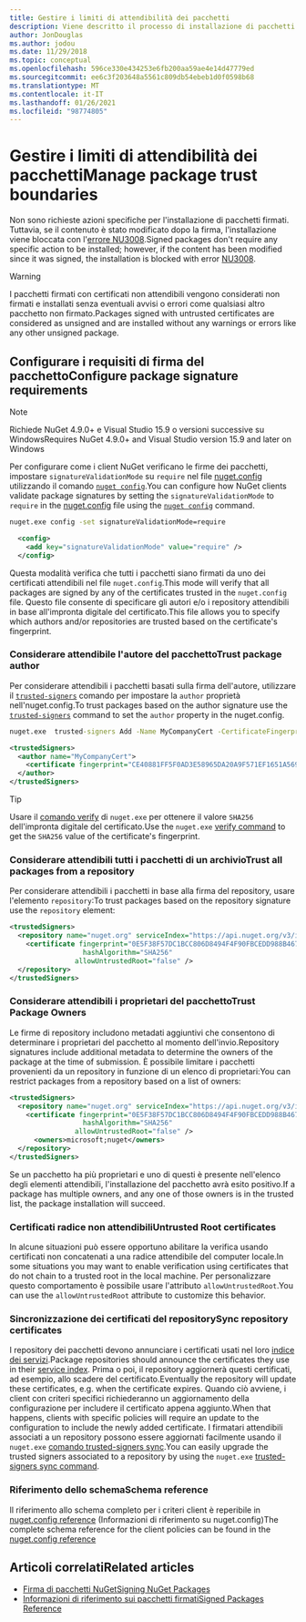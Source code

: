 ```yaml
---
title: Gestire i limiti di attendibilità dei pacchetti
description: Viene descritto il processo di installazione di pacchetti NuGet firmati e di configurazione delle impostazioni di attendibilità della firma dei pacchetti.
author: JonDouglas
ms.author: jodou
ms.date: 11/29/2018
ms.topic: conceptual
ms.openlocfilehash: 596ce330e434253e6fb200aa59ae4e14d47779ed
ms.sourcegitcommit: ee6c3f203648a5561c809db54ebeb1d0f0598b68
ms.translationtype: MT
ms.contentlocale: it-IT
ms.lasthandoff: 01/26/2021
ms.locfileid: "98774805"
---
```

# <a name="manage-package-trust-boundaries"></a><span data-ttu-id="64f7d-103">Gestire i limiti di attendibilità dei pacchetti</span><span class="sxs-lookup"><span data-stu-id="64f7d-103">Manage package trust boundaries</span></span>

<span data-ttu-id="64f7d-104">Non sono richieste azioni specifiche per l'installazione di pacchetti firmati. Tuttavia, se il contenuto è stato modificato dopo la firma, l'installazione viene bloccata con l'[errore NU3008](../reference/errors-and-warnings/NU3008.md).</span><span class="sxs-lookup"><span data-stu-id="64f7d-104">Signed packages don't require any specific action to be installed; however, if the content has been modified since it was signed, the installation is blocked with error [NU3008](../reference/errors-and-warnings/NU3008.md).</span></span>

> [!Warning]
> <span data-ttu-id="64f7d-105">I pacchetti firmati con certificati non attendibili vengono considerati non firmati e installati senza eventuali avvisi o errori come qualsiasi altro pacchetto non firmato.</span><span class="sxs-lookup"><span data-stu-id="64f7d-105">Packages signed with untrusted certificates are considered as unsigned and are installed without any warnings or errors like any other unsigned package.</span></span>

## <a name="configure-package-signature-requirements"></a><span data-ttu-id="64f7d-106">Configurare i requisiti di firma del pacchetto</span><span class="sxs-lookup"><span data-stu-id="64f7d-106">Configure package signature requirements</span></span>

> [!Note]
> <span data-ttu-id="64f7d-107">Richiede NuGet 4.9.0+ e Visual Studio 15.9 o versioni successive su Windows</span><span class="sxs-lookup"><span data-stu-id="64f7d-107">Requires NuGet 4.9.0+ and Visual Studio version 15.9 and later on Windows</span></span>

<span data-ttu-id="64f7d-108">Per configurare come i client NuGet verificano le firme dei pacchetti, impostare `signatureValidationMode` su `require` nel file [nuget.config](../reference/nuget-config-file.md) utilizzando il comando [`nuget config`](../reference/cli-reference/cli-ref-config.md).</span><span class="sxs-lookup"><span data-stu-id="64f7d-108">You can configure how NuGet clients validate package signatures by setting the `signatureValidationMode` to `require` in the [nuget.config](../reference/nuget-config-file.md) file using the [`nuget config`](../reference/cli-reference/cli-ref-config.md) command.</span></span>

```cmd
nuget.exe config -set signatureValidationMode=require
```

```xml
  <config>
    <add key="signatureValidationMode" value="require" />
  </config>
```

<span data-ttu-id="64f7d-109">Questa modalità verifica che tutti i pacchetti siano firmati da uno dei certificati attendibili nel file `nuget.config`.</span><span class="sxs-lookup"><span data-stu-id="64f7d-109">This mode will verify that all packages are signed by any of the certificates trusted in the `nuget.config` file.</span></span> <span data-ttu-id="64f7d-110">Questo file consente di specificare gli autori e/o i repository attendibili in base all'impronta digitale del certificato.</span><span class="sxs-lookup"><span data-stu-id="64f7d-110">This file allows you to specify which authors and/or repositories are trusted based on the certificate's fingerprint.</span></span>

### <a name="trust-package-author"></a><span data-ttu-id="64f7d-111">Considerare attendibile l'autore del pacchetto</span><span class="sxs-lookup"><span data-stu-id="64f7d-111">Trust package author</span></span>

<span data-ttu-id="64f7d-112">Per considerare attendibili i pacchetti basati sulla firma dell'autore, utilizzare il [`trusted-signers`](../reference/cli-reference/cli-ref-trusted-signers.md) comando per impostare la `author` proprietà nell'nuget.config.</span><span class="sxs-lookup"><span data-stu-id="64f7d-112">To trust packages based on the author signature use the [`trusted-signers`](../reference/cli-reference/cli-ref-trusted-signers.md) command to set the `author` property in the nuget.config.</span></span>

```cmd
nuget.exe  trusted-signers Add -Name MyCompanyCert -CertificateFingerprint CE40881FF5F0AD3E58965DA20A9F571EF1651A56933748E1BF1C99E537C4E039 -FingerprintAlgorithm SHA256
```

```xml
<trustedSigners>
  <author name="MyCompanyCert">
    <certificate fingerprint="CE40881FF5F0AD3E58965DA20A9F571EF1651A56933748E1BF1C99E537C4E039" hashAlgorithm="SHA256" allowUntrustedRoot="false" />
  </author>
</trustedSigners>
```

>[!TIP]
><span data-ttu-id="64f7d-113">Usare il  [comando verify](../reference/cli-reference/cli-ref-verify.md) di `nuget.exe` per ottenere il valore `SHA256` dell'impronta digitale del certificato.</span><span class="sxs-lookup"><span data-stu-id="64f7d-113">Use the `nuget.exe` [verify command](../reference/cli-reference/cli-ref-verify.md) to get the `SHA256` value of the certificate's fingerprint.</span></span>


### <a name="trust-all-packages-from-a-repository"></a><span data-ttu-id="64f7d-114">Considerare attendibili tutti i pacchetti di un archivio</span><span class="sxs-lookup"><span data-stu-id="64f7d-114">Trust all packages from a repository</span></span>

<span data-ttu-id="64f7d-115">Per considerare attendibili i pacchetti in base alla firma del repository, usare l'elemento `repository`:</span><span class="sxs-lookup"><span data-stu-id="64f7d-115">To trust packages based on the repository signature use the `repository` element:</span></span>

```xml
<trustedSigners>  
  <repository name="nuget.org" serviceIndex="https://api.nuget.org/v3/index.json">
    <certificate fingerprint="0E5F38F57DC1BCC806D8494F4F90FBCEDD988B4676070...." 
                  hashAlgorithm="SHA256" 
                allowUntrustedRoot="false" />
  </repository>
</trustedSigners>
```

### <a name="trust-package-owners"></a><span data-ttu-id="64f7d-116">Considerare attendibili i proprietari del pacchetto</span><span class="sxs-lookup"><span data-stu-id="64f7d-116">Trust Package Owners</span></span>

<span data-ttu-id="64f7d-117">Le firme di repository includono metadati aggiuntivi che consentono di determinare i proprietari del pacchetto al momento dell'invio.</span><span class="sxs-lookup"><span data-stu-id="64f7d-117">Repository signatures include additional metadata to determine the owners of the package at the time of submission.</span></span> <span data-ttu-id="64f7d-118">È possibile limitare i pacchetti provenienti da un repository in funzione di un elenco di proprietari:</span><span class="sxs-lookup"><span data-stu-id="64f7d-118">You can restrict packages from a repository based on a list of owners:</span></span>

```xml
<trustedSigners>  
  <repository name="nuget.org" serviceIndex="https://api.nuget.org/v3/index.json">
    <certificate fingerprint="0E5F38F57DC1BCC806D8494F4F90FBCEDD988B4676070...." 
                  hashAlgorithm="SHA256" 
                allowUntrustedRoot="false" />
      <owners>microsoft;nuget</owners>
  </repository>
</trustedSigners>
```

<span data-ttu-id="64f7d-119">Se un pacchetto ha più proprietari e uno di questi è presente nell'elenco degli elementi attendibili, l'installazione del pacchetto avrà esito positivo.</span><span class="sxs-lookup"><span data-stu-id="64f7d-119">If a package has multiple owners, and any one of those owners is in the trusted list, the package installation will succeed.</span></span>

### <a name="untrusted-root-certificates"></a><span data-ttu-id="64f7d-120">Certificati radice non attendibili</span><span class="sxs-lookup"><span data-stu-id="64f7d-120">Untrusted Root certificates</span></span>

<span data-ttu-id="64f7d-121">In alcune situazioni può essere opportuno abilitare la verifica usando certificati non concatenati a una radice attendibile del computer locale.</span><span class="sxs-lookup"><span data-stu-id="64f7d-121">In some situations you may want to enable verification using certificates that do not chain to a trusted root in the local machine.</span></span> <span data-ttu-id="64f7d-122">Per personalizzare questo comportamento è possibile usare l'attributo `allowUntrustedRoot`.</span><span class="sxs-lookup"><span data-stu-id="64f7d-122">You can use the `allowUntrustedRoot` attribute to customize this behavior.</span></span>

### <a name="sync-repository-certificates"></a><span data-ttu-id="64f7d-123">Sincronizzazione dei certificati del repository</span><span class="sxs-lookup"><span data-stu-id="64f7d-123">Sync repository certificates</span></span>

<span data-ttu-id="64f7d-124">I repository dei pacchetti devono annunciare i certificati usati nel loro [indice dei servizi](../api/service-index.md).</span><span class="sxs-lookup"><span data-stu-id="64f7d-124">Package repositories should announce the certificates they use in their [service index](../api/service-index.md).</span></span> <span data-ttu-id="64f7d-125">Prima o poi, il repository aggiornerà questi certificati, ad esempio, allo scadere del certificato.</span><span class="sxs-lookup"><span data-stu-id="64f7d-125">Eventually the repository will update these certificates, e.g. when the certificate expires.</span></span> <span data-ttu-id="64f7d-126">Quando ciò avviene, i client con criteri specifici richiederanno un aggiornamento della configurazione per includere il certificato appena aggiunto.</span><span class="sxs-lookup"><span data-stu-id="64f7d-126">When that happens, clients with specific policies will require an update to the configuration to include the newly added certificate.</span></span> <span data-ttu-id="64f7d-127">I firmatari attendibili associati a un repository possono essere aggiornati facilmente usando il `nuget.exe` [comando trusted-signers sync](../reference/cli-reference/cli-ref-trusted-signers.md#nuget-trusted-signers-sync--name-name).</span><span class="sxs-lookup"><span data-stu-id="64f7d-127">You can easily upgrade the trusted signers associated to a repository by using the `nuget.exe` [trusted-signers sync command](../reference/cli-reference/cli-ref-trusted-signers.md#nuget-trusted-signers-sync--name-name).</span></span>

### <a name="schema-reference"></a><span data-ttu-id="64f7d-128">Riferimento dello schema</span><span class="sxs-lookup"><span data-stu-id="64f7d-128">Schema reference</span></span>

<span data-ttu-id="64f7d-129">Il riferimento allo schema completo per i criteri client è reperibile in [nuget.config reference](../reference/nuget-config-file.md#trustedsigners-section) (Informazioni di riferimento su nuget.config)</span><span class="sxs-lookup"><span data-stu-id="64f7d-129">The complete schema reference for the client policies can be found in the [nuget.config reference](../reference/nuget-config-file.md#trustedsigners-section)</span></span>

## <a name="related-articles"></a><span data-ttu-id="64f7d-130">Articoli correlati</span><span class="sxs-lookup"><span data-stu-id="64f7d-130">Related articles</span></span>

- [<span data-ttu-id="64f7d-131">Firma di pacchetti NuGet</span><span class="sxs-lookup"><span data-stu-id="64f7d-131">Signing NuGet Packages</span></span>](../create-packages/Sign-a-Package.md)
- [<span data-ttu-id="64f7d-132">Informazioni di riferimento sui pacchetti firmati</span><span class="sxs-lookup"><span data-stu-id="64f7d-132">Signed Packages Reference</span></span>](../reference/Signed-Packages-Reference.md)
